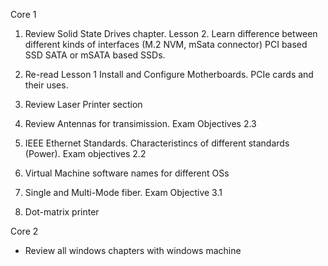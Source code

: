 Core 1
1. Review Solid State Drives chapter. Lesson 2.
Learn difference between different kinds of interfaces (M.2 NVM, mSata connector)
PCI based SSD
SATA or mSATA based SSDs.

2. Re-read Lesson 1 Install and Configure Motherboards. PCIe cards and their uses.

3. Review Laser Printer section
4. Review Antennas for transimission. Exam Objectives 2.3
5. IEEE Ethernet Standards. Characteristincs of different standards (Power). Exam objectives 2.2
6. Virtual Machine software names for different OSs
7. Single and Multi-Mode fiber. Exam Objective 3.1
8. Dot-matrix printer

Core 2
- Review all windows chapters with windows machine